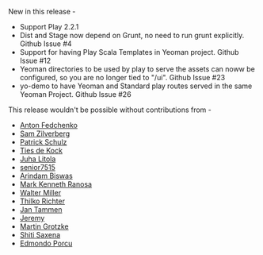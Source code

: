 New in this release -

+ Support Play 2.2.1
+ Dist and Stage now depend on Grunt, no need to run grunt explicitly. Github Issue #4
+ Support for having Play Scala Templates in Yeoman project. Github Issue #12
+ Yeoman directories to be used by play to serve the assets can noww be configured, so you are no longer tied to "/ui". Github Issue #23
+ yo-demo to have Yeoman and Standard play routes served in the same Yeoman Project. Github Issue #26

This release wouldn't be possible without contributions from -

+ [Anton Fedchenko](https://github.com/kompot)
+ [Sam Zilverberg](https://github.com/samzilverberg)
+ [Patrick Schulz](https://github.com/pschulz)
+ [Ties de Kock](https://github.com/ties)
+ [Juha Litola](https://github.com/jlitola)
+ [senior7515](https://github.com/senior7515)
+ [Arindam Biswas](https://github.com/arindambiswas)
+ [Mark Kenneth Ranosa](https://github.com/mranosa)
+ [Walter Miller](https://github.com/wmill)
+ [Thilko Richter](https://github.com/thilko)
+ [Jan Tammen](https://github.com/jtammen)
+ [Jeremy](https://github.com/ioRekz)
+ [Martin Grotzke](https://github.com/magro)
+ [Shiti Saxena](https://github.com/Shiti)
+ [Edmondo Porcu](https://github.com/edmondo1984)




